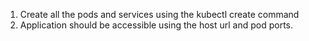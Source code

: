 1. Create all the pods and services using the kubectl create command
2. Application should be accessible using the host url and pod ports.

